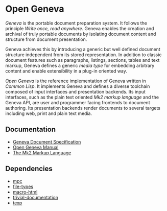 # Open Geneva

*Geneva* is the portable document preparation system. It follows the
principle *Write once, read anywhere*. Geneva enables the creation and
archival of truly portable documents by isolating document content and
structure from document presentation.

Geneva achieves this by introducing a generic but well defined document
structure independent from its stored representation. In addition to
classic document features such as paragraphs, listings, sections, tables
and text markup, Geneva defines a generic *media type* for embedding
arbitrary content and enable extensibility in a plug-in oriented way.

*Open Geneva* is the reference implementation of Geneva written in
*Common Lisp*. It implements Geneva and defines a diverse toolchain
composed of input interfaces and presentation backends. Its input
interfaces, such as the plain text oriented *Mk2 markup language* and the
Geneva API, are user and programmer facing frontends to document
authoring. Its presentation backends render documents to several targets
including web, print and plain text media.


## Documentation

 * [Geneva Document Specification](geneva-document.html)
 * [Open Geneva Manual](open-geneva.html)
 * [The Mk2 Markup Language](mk2.html)

## Dependencies

 * [mpc](https://github.com/eugeneia/mpc)
 * [file-types](https://github.com/eugeneia/file-types)
 * [macro-html](https://github.com/eugeneia/macro-html)
 * [trivial-documentation](https://github.com/eugeneia/trivial-documentation)
 * [texp](https://github.com/eugeneia/texp)
